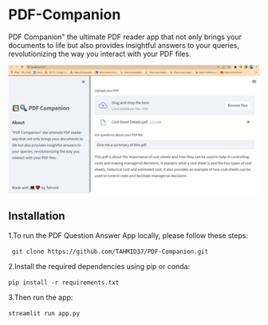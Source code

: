 # PDF-Companion

PDF Companion" the ultimate PDF reader app that not only brings your documents to life but also provides insightful answers to your queries, revolutionizing the way you interact with your PDF files.


![Alt Text](https://github.com/TAHMID37/PDF-Companion/blob/main/app.PNG)

## Installation

1.To run the PDF Question Answer App locally, please follow these steps:

``` git clone https://github.com/TAHMID37/PDF-Companion.git```

2.Install the required dependencies using pip or conda:

```pip install -r requirements.txt```

3.Then run the app:

 ``` streamlit run app.py ```
